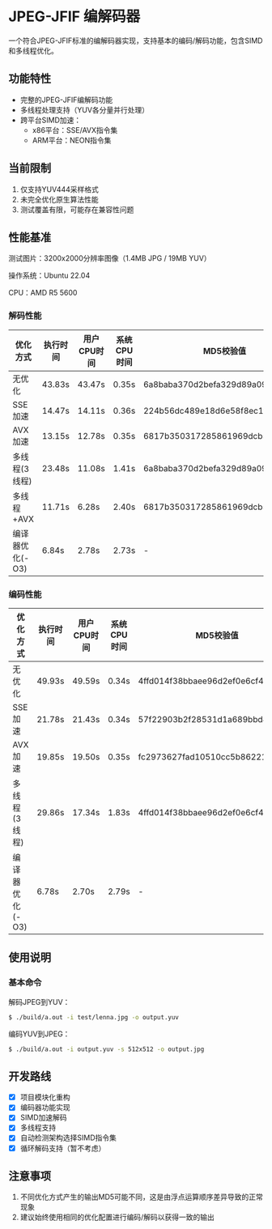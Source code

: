 # JPEG-JFIF 编解码器

一个符合JPEG-JFIF标准的编解码器实现，支持基本的编码/解码功能，包含SIMD和多线程优化。

## 功能特性

- 完整的JPEG-JFIF编解码功能
- 多线程处理支持（YUV各分量并行处理）
- 跨平台SIMD加速：
  - x86平台：SSE/AVX指令集
  - ARM平台：NEON指令集

## 当前限制

1. 仅支持YUV444采样格式
3. 未完全优化原生算法性能
4. 测试覆盖有限，可能存在兼容性问题

## 性能基准

测试图片：3200x2000分辨率图像（1.4MB JPG / 19MB YUV）

操作系统：Ubuntu 22.04

CPU：AMD R5 5600

### 解码性能

| 优化方式            | 执行时间 | 用户CPU时间 | 系统CPU时间 | MD5校验值                   |
|---------------------|----------|-------------|-------------|-----------------------------|
| 无优化              | 43.83s   | 43.47s      | 0.35s       | 6a8baba370d2befa329d89a0910e7b1f |
| SSE加速             | 14.47s   | 14.11s      | 0.36s       | 224b56dc489e18d6e58f8ec1f2513a28 |
| AVX加速             | 13.15s   | 12.78s      | 0.35s       | 6817b350317285861969dcb57d2fc46a |
| 多线程(3线程)       | 23.48s   | 11.08s      | 1.41s       | 6a8baba370d2befa329d89a0910e7b1f |
| 多线程+AVX          | 11.71s   | 6.28s       | 2.40s       | 6817b350317285861969dcb57d2fc46a |
| 编译器优化(-O3)     | 6.84s    | 2.78s       | 2.73s       | -                           |

### 编码性能

| 优化方式            | 执行时间 | 用户CPU时间 | 系统CPU时间 | MD5校验值                   |
|---------------------|----------|-------------|-------------|-----------------------------|
| 无优化              | 49.93s   | 49.59s      | 0.34s       | 4ffd014f38bbaee96d2ef0e6cf4fcb3e |
| SSE加速             | 21.78s   | 21.43s      | 0.34s       | 57f22903b2f28531d1a689bbd429aebf |
| AVX加速             | 19.85s   | 19.50s      | 0.35s       | fc2973627fad10510cc5b862219f2155 |
| 多线程(3线程)       | 29.86s   | 17.34s      | 1.83s       | 4ffd014f38bbaee96d2ef0e6cf4fcb3e |
| 编译器优化(-O3)     | 6.78s    | 2.70s       | 2.79s       | -                           |

## 使用说明

### 基本命令

解码JPEG到YUV：
```bash
$ ./build/a.out -i test/lenna.jpg -o output.yuv
```

编码YUV到JPEG：
```bash
$ ./build/a.out -i output.yuv -s 512x512 -o output.jpg
```

## 开发路线

- [x] 项目模块化重构
- [x] 编码器功能实现
- [x] SIMD加速解码
- [x] 多线程支持
- [x] 自动检测架构选择SIMD指令集
- [x] 循环解码支持（暂不考虑）

## 注意事项

1. 不同优化方式产生的输出MD5可能不同，这是由浮点运算顺序差异导致的正常现象
2. 建议始终使用相同的优化配置进行编码/解码以获得一致的输出
